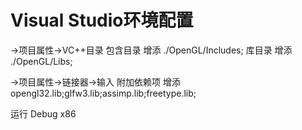 # Visual Studio环境配置
->项目属性->VC++目录
包含目录
增添 ./OpenGL/Includes;
库目录
增添 ./OpenGL/Libs;

->项目属性->链接器->输入
附加依赖项
增添 opengl32.lib;glfw3.lib;assimp.lib;freetype.lib;


运行
Debug x86
